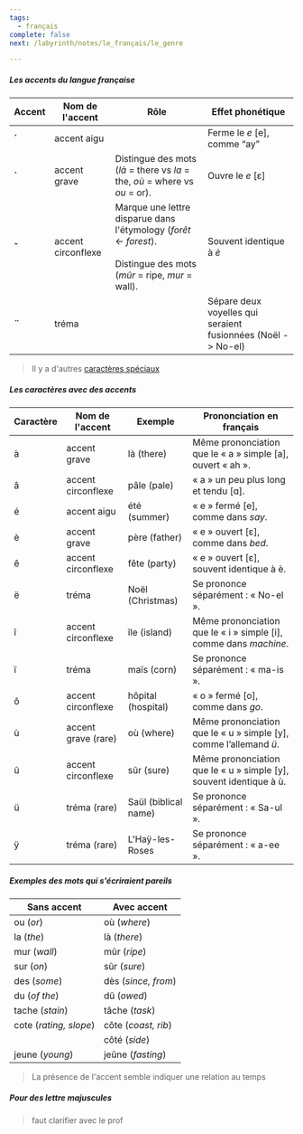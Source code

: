 ```yaml
---
tags:
  - français
complete: false
next: /labyrinth/notes/le_français/le_genre

---
```

##### Les accents du langue française

| Accent | Nom de l'accent    | Rôle                                                                                                                       | Effet phonétique                                             |
| ------ | ------------------ | -------------------------------------------------------------------------------------------------------------------------- | ------------------------------------------------------------ |
| **´**  | accent aigu        |                                                                                                                            | Ferme le _e_ [e], comme “ay”                                 |
| **`**  | accent grave       | Distingue des mots (_là_ = there vs _la_ = the, _où_ = where vs _ou_ = or).                                                | Ouvre le _e_ [ɛ]                                             |
| **ˆ**  | accent circonflexe | Marque une lettre disparue dans l'étymology (_forêt_ ← _forest_). <br><br>Distingue des mots (_mûr_ = ripe, _mur_ = wall). | Souvent identique à _è_                                      |
| **¨**  | tréma              |                                                                                                                            | Sépare deux voyelles qui seraient fusionnées (Noël -> No-el) |
> Il y a d'autres [caractères spéciaux](/labyrinth/notes/le_français/les_caractères_spéciaux)
##### Les caractères avec des accents

| Caractère | Nom de l'accent     | Exemple              | Prononciation en français                                          |
| --------- | ------------------- | -------------------- | ------------------------------------------------------------------ |
| à         | accent grave        | là (there)           | Même prononciation que le « a » simple [a], ouvert « ah ».         |
| â         | accent circonflexe  | pâle (pale)          | « a » un peu plus long et tendu [ɑ].                               |
| é         | accent aigu         | été (summer)         | « e » fermé [e], comme dans _say_.                                 |
| è         | accent grave        | père (father)        | « e » ouvert [ɛ], comme dans _bed_.                                |
| ê         | accent circonflexe  | fête (party)         | « e » ouvert [ɛ], souvent identique à è.                           |
| ë         | tréma               | Noël (Christmas)     | Se prononce séparément : « No-el ».                                |
| î         | accent circonflexe  | île (island)         | Même prononciation que le « i » simple [i], comme dans _machine_.  |
| ï         | tréma               | maïs (corn)          | Se prononce séparément : « ma-is ».                                |
| ô         | accent circonflexe  | hôpital (hospital)   | « o » fermé [o], comme dans _go_.                                  |
| ù         | accent grave (rare) | où (where)           | Même prononciation que le « u » simple [y], comme l’allemand _ü_.  |
| û         | accent circonflexe  | sûr (sure)           | Même prononciation que le « u » simple [y], souvent identique à ù. |
| ü         | tréma (rare)        | Saül (biblical name) | Se prononce séparément : « Sa-ul ».                                |
| ÿ         | tréma (rare)        | L'Haÿ-les-Roses      | Se prononce séparément : « a-ee ».                                 |
##### Exemples des mots qui s'écriraient pareils

| Sans accent            | Avec accent         |
| ---------------------- | ------------------- |
| ou (_or_)              | où (_where_)        |
| la (_the_)             | là (_there_)        |
| mur (_wall_)           | mûr (_ripe_)        |
| sur (_on_)             | sûr (_sure_)        |
| des (_some_)           | dès (_since, from_) |
| du (_of the_)          | dû (_owed_)         |
| tache (_stain_)        | tâche (_task_)      |
| cote (_rating, slope_) | côte (_coast, rib_) |
|                        | côté (_side_)       |
| jeune (_young_)        | jeûne (_fasting_)   |
> La présence de l'accent semble indiquer une relation au temps
##### Pour des lettre majuscules
> faut clarifier avec le prof